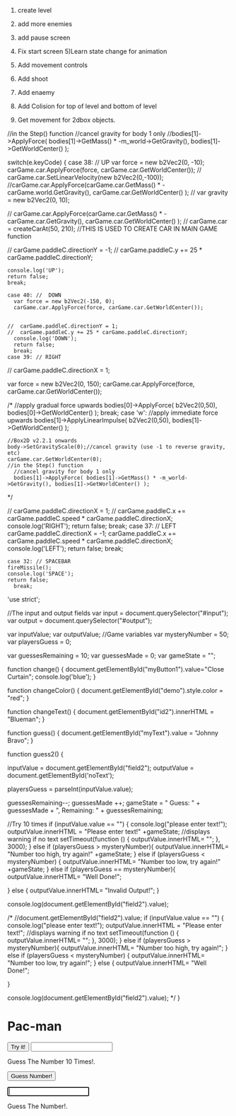 1) create level
2) add more enemies
3) add pause screen
4) Fix start screen
5)Learn state change for animation


1) Add movement controls
2) Add shoot
3) Add enaemy
4) Add Colision for  top of level and bottom of level

5) Get movement for 2dbox objects.

//in the Step() function
  //cancel gravity for body 1 only
  //bodies[1]->ApplyForce( bodies[1]->GetMass() * -m_world->GetGravity(), bodies[1]->GetWorldCenter() );

switch(e.keyCode) {
  case 38: // UP
  var force = new b2Vec2(0, -10);
    carGame.car.ApplyForce(force, carGame.car.GetWorldCenter());
  //	carGame.car.SetLinearVelocity(new b2Vec2(0,-100));
    //carGame.car.ApplyForce(carGame.car.GetMass() * -carGame.world.GetGravity(), carGame.car.GetWorldCenter() );
    //		var gravity = new b2Vec2(0, 10);

  //	carGame.car.ApplyForce(carGame.car.GetMass() * -carGame.car.GetGravity(), carGame.car.GetWorldCenter() );
    //		carGame.car = createCarAt(50, 210);
    //THIS IS USED TO CREATE CAR IN MAIN GAME function

//	carGame.paddleC.directionY = -1;
//	carGame.paddleC.y += 25 * carGame.paddleC.directionY;


    console.log('UP');
    return false;
    break;

    case 40: //  DOWN
      var force = new b2Vec2(-150, 0);
      carGame.car.ApplyForce(force, carGame.car.GetWorldCenter());


    //	carGame.paddleC.directionY = 1;
    //	carGame.paddleC.y += 25 * carGame.paddleC.directionY;
      console.log('DOWN');
      return false;
      break;
    case 39: // RIGHT
  //	carGame.paddleC.directionX = 1;

  var force = new b2Vec2(0, 150);
    carGame.car.ApplyForce(force, carGame.car.GetWorldCenter());

/*
    //apply gradual force upwards
    bodies[0]->ApplyForce( b2Vec2(0,50), bodies[0]->GetWorldCenter() );
    break;
  case 'w':
    //apply immediate force upwards
    bodies[1]->ApplyLinearImpulse( b2Vec2(0,50), bodies[1]->GetWorldCenter() );

    //Box2D v2.2.1 onwards
    body->SetGravityScale(0);//cancel gravity (use -1 to reverse gravity, etc)
    carGame.car.GetWorldCenter(0);
    //in the Step() function
      //cancel gravity for body 1 only
      bodies[1]->ApplyForce( bodies[1]->GetMass() * -m_world->GetGravity(), bodies[1]->GetWorldCenter() );
*/


//	carGame.paddleC.directionX = 1;
//		carGame.paddleC.x += carGame.paddleC.speed * carGame.paddleC.directionX;
    console.log('RIGHT');
      return false;
      break;
    case 37: // LEFT
    carGame.paddleC.directionX = -1;
    carGame.paddleC.x += carGame.paddleC.speed * carGame.paddleC.directionX;
    console.log('LEFT');
      return false;
      break;

    case 32: // SPACEBAR
    fireMissile();
    console.log('SPACE');
    return false;
      break;


'use strict';

//The input and output fields
var input = document.querySelector("#input");
var output = document.querySelector("#output");

 var inputValue;
var outputValue;
//Game variables
var mysteryNumber = 50;
var playersGuess = 0;

var guessesRemaining = 10;
var guessesMade = 0;
var gameState = "";

function change()
{
    document.getElementById("myButton1").value="Close Curtain";
    console.log('blue');
}

function changeColor() {
  document.getElementById("demo").style.color = "red";
}

function changeText() {
  document.getElementById("id2").innerHTML = "Blueman";
}

function guess() {
  document.getElementById("myText").value = "Johnny Bravo";
}


function guess2() {

inputValue = document.getElementById("field2");
outputValue = document.getElementById('noText');

playersGuess = parseInt(inputValue.value);

guessesRemaining--;
guessesMade ++;
gameState = " Guess: " + guessesMade + ", Remaining: " + guessesRemaining;


  //Try 10 times
  if (inputValue.value == "") {
    console.log("please enter text!");
    outputValue.innerHTML = "Please enter text!" +gameState;
    //displays warning if no text
    setTimeout(function () {
    outputValue.innerHTML= "";
  }, 3000);
} else if (playersGuess > mysteryNumber){
    outputValue.innerHTML= "Number too high, try again!" +gameState;
} else if (playersGuess < mysteryNumber) {
      outputValue.innerHTML= "Number too low, try again!" +gameState;
} else if (playersGuess == mysteryNumber){
    outputValue.innerHTML= "Well Done!";

} else {
    outputValue.innerHTML= "Invalid Output!";
}

  console.log(document.getElementById("field2").value);

/*
  //document.getElementById("field2").value;
  if (inputValue.value == "") {
    console.log("please enter text!");
    outputValue.innerHTML = "Please enter text!";
    //displays warning if no text
    setTimeout(function () {
    outputValue.innerHTML= "";
  }, 3000);
} else if (playersGuess > mysteryNumber){
    outputValue.innerHTML= "Number too high, try again!";
} else if (playersGuess < mysteryNumber) {
      outputValue.innerHTML= "Number too low, try again!";
} else {
    outputValue.innerHTML= "Well Done!";

}

  console.log(document.getElementById("field2").value);
  */
}





<!doctype html>
<html>
<head>
<title>Pacmania</title>
<!--<link rel="stylesheet" href="styles.css">  -->

</head>
<body>
<h1>Pac-man</h1>
  <script src="b.js"></script>
  <!--<link rel="stylesheet" href="styles.css">

  <input onclick="change()" type="button" value="Open Curtain" id="myButton1"></input>
  <p id="demo" onclick="changeColor()">Click me to change my color.</p>
  <p id="id2" >Click button to change text!.</p>
  <input onclick="changeText()" type="button" value="Change Text" id="myButton2"></input>
 -->
  <!-- You will not be able to see this text. -->
  <button onclick="guess()" id="myButton3">Try it!</button>

  <input type="text" id="myText"  >


  <p>Guess The Number 10 Times!.</p>

  <!-- You will not be able to see this text. -->
  <button onclick="guess2()" id="myButton4">Guess Number!</button> <br>

  <input type="text" id="field2" autofocus>

  <p>Guess The Number!.</p>

  <p id="noText"></p>

</body>
</html>
